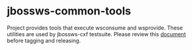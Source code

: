 # jbossws-common-tools

Project provides tools that execute wsconsume and wsprovide.  These utilities are used by jbossws-cxf testsuite.
Please review this [document](https://github.com/jbossws/jbossws-cxf/wiki/Sub%E2%80%90project-Releasing) before tagging and releasing.
